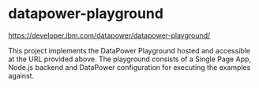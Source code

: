 # datapower-playground

https://developer.ibm.com/datapower/datapower-playground/

This project implements the DataPower Playground hosted and accessible at the
URL provided above. The playground consists of a Single Page App, Node.js
backend and DataPower configuration for executing the examples against. 
